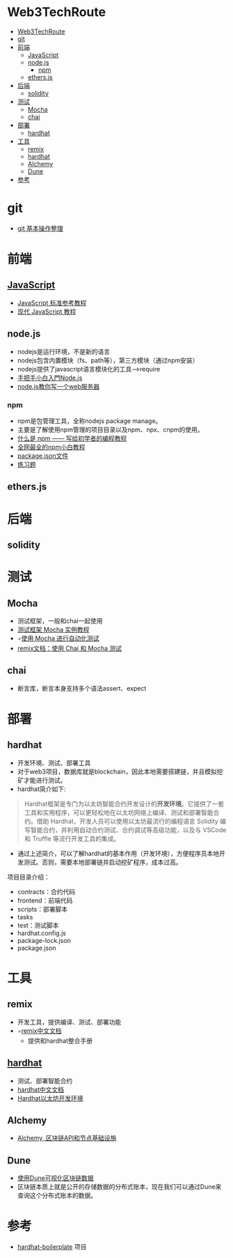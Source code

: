 # Web3TechRoute
<!-- TOC -->

- [Web3TechRoute](#web3techroute)
- [git](#git)
- [前端](#前端)
  - [JavaScript](#javascript)
  - [node.js](#nodejs)
    - [npm](#npm)
  - [ethers.js](#ethersjs)
- [后端](#后端)
  - [solidity](#solidity)
- [测试](#测试)
  - [Mocha](#mocha)
  - [chai](#chai)
- [部署](#部署)
  - [hardhat](#hardhat)
- [工具](#工具)
  - [remix](#remix)
  - [hardhat](#hardhat-1)
  - [Alchemy](#alchemy)
  - [Dune](#dune)
- [参考](#参考)

<!-- /TOC -->

# git
- [git 基本操作整理](https://juejin.cn/post/7098675784306393125)
# 前端
## [JavaScript](JavaScript.md)
- [JavaScript 标准参考教程](https://javascript.ruanyifeng.com/)
- [现代 JavaScript 教程](https://zh.javascript.info/)
## node.js
- nodejs是运行环境，不是新的语言
- nodejs包含内置模块（fs、path等），第三方模块（通过npm安装）
- nodejs提供了javascript语言模块化的工具-->require
- [手把手小白入門Node.js](https://juejin.cn/post/7090181915562475527)
- [node.js教你写一个web服务器](https://juejin.cn/post/7092006570531241998)
### npm
- npm是包管理工具，全称nodejs package manage。
- 主要是了解使用npm管理的项目目录以及npm、npx、cnpm的使用。
- [什么是 npm —— 写给初学者的编程教程](https://www.freecodecamp.org/chinese/news/what-is-npm-a-node-package-manager-tutorial-for-beginners/)
- [全网最全的npm小白教程](https://juejin.cn/post/7091142503478329358)
- [package.json文件](https://javascript.ruanyifeng.com/nodejs/packagejson.html)
- [练习题](https://ks.wjx.top/vj/ro3Rx5R.aspx)
## ethers.js
# 后端
## solidity
# 测试
## Mocha
- 测试框架，一般和chai一起使用
- [测试框架 Mocha 实例教程
](https://www.ruanyifeng.com/blog/2015/12/a-mocha-tutorial-of-examples.html)
- `⭐`[使用 Mocha 进行自动化测试](https://zh.javascript.info/testing-mocha#kai-fa-liu-cheng)
- [remix文档：使用 Chai 和 Mocha 测试](https://remix-ide.readthedocs.io/zh_CN/latest/testing_using_Chai_&_Mocha.html)
## chai
- 断言库，断言本身支持多个语法assert、expect
# 部署
## hardhat
- 开发环境、测试、部署工具
- 对于web3项目，数据库就是blockchain，因此本地需要搭建链，并且模拟挖矿才能进行测试。
- hardhat简介如下:
>Hardhat框架是专门为以太坊智能合约开发设计的**开发环境**。它提供了一套工具和实用程序，可以更轻松地在以太坊网络上编译、测试和部署智能合约。借助 Hardhat，开发人员可以使用以太坊最流行的编程语言 Solidity 编写智能合约，并利用自动合约测试、合约调试等高级功能，以及与 VSCode 和 Truffle 等流行开发工具的集成。
- 通过上述简介，可以了解hardhat的基本作用（开发环境），方便程序员本地开发测试。否则，需要本地部署链并启动挖矿程序，成本过高。

项目目录介绍：
- contracts：合约代码
- frontend：前端代码
- scripts：部署脚本
- tasks
- test：测试脚本
- hardhat.config.js
- package-lock.json
- package.json

# 工具
## remix
- 开发工具，提供编译、测试、部署功能
- `⭐`[remix中文文档](https://remix-ide.readthedocs.io/zh_CN/latest/index.html)
  - 提供和hardhat整合手册
## [hardhat](hardhat.md)
- 测试、部署智能合约
- [hardhat中文文档](https://learnblockchain.cn/docs/hardhat/getting-started/)
- [Hardhat以太坊开发环境](https://github.com/AmazingAng/WTF-Solidity/blob/main/Topics/Tools/TOOL06_Hardhat/readme.md)
## Alchemy
- [Alchemy, 区块链API和节点基础设施](https://github.com/AmazingAng/WTF-Solidity/blob/main/Topics/Tools/TOOL04_Alchemy/readme.md)
## Dune
- [使用Dune可视化区块链数据](https://github.com/AmazingAng/WTF-Solidity/tree/main/Topics/Tools/TOOL05_Dune)
- 区块链本质上就是公开的存储数据的分布式账本，现在我们可以通过Dune来查询这个分布式账本的数据。

# 参考
- [hardhat-boilerplate](https://github.com/NomicFoundation/hardhat-boilerplate)
项目